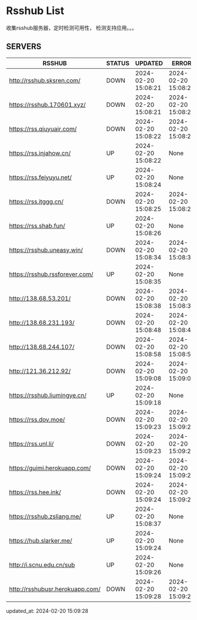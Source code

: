# Rsshub List

收集rsshub服务器，定时检测可用性， 检测支持应用。。。


## SERVERS

|  RSSHUB   | STATUS  | UPDATED  | ERROR  | TWITTER |  
|  ----  | ----  | ----  | ----  | ---- |  
| http://rsshub.sksren.com/ | DOWN | 2024-02-20 15:08:21 | 2024-02-20 15:08:21 |  
| https://rsshub.170601.xyz/ | DOWN | 2024-02-20 15:08:21 | 2024-02-20 15:08:21 |  
| https://rss.qiuyuair.com/ | DOWN | 2024-02-20 15:08:22 | 2024-02-20 15:08:22 |  
| https://rss.injahow.cn/ | UP | 2024-02-20 15:08:22 | None ||  
| https://rss.feiyuyu.net/ | UP | 2024-02-20 15:08:24 | None ||  
| https://rss.itggg.cn/ | DOWN | 2024-02-20 15:08:25 | 2024-02-20 15:08:25 |  
| https://rss.shab.fun/ | UP | 2024-02-20 15:08:26 | None ||  
| https://rsshub.uneasy.win/ | DOWN | 2024-02-20 15:08:34 | 2024-02-20 15:08:34 |  
| https://rsshub.rssforever.com/ | UP | 2024-02-20 15:08:35 | None ||  
| http://138.68.53.201/ | DOWN | 2024-02-20 15:08:38 | 2024-02-20 15:08:38 |  
| http://138.68.231.193/ | DOWN | 2024-02-20 15:08:48 | 2024-02-20 15:08:48 |  
| http://138.68.244.107/ | DOWN | 2024-02-20 15:08:58 | 2024-02-20 15:08:58 |  
| http://121.36.212.92/ | DOWN | 2024-02-20 15:09:08 | 2024-02-20 15:09:08 |  
| https://rsshub.liumingye.cn/ | UP | 2024-02-20 15:09:18 | None ||  
| https://rss.dov.moe/ | DOWN | 2024-02-20 15:09:23 | 2024-02-20 15:09:23 |  
| https://rss.unl.li/ | DOWN | 2024-02-20 15:09:23 | 2024-02-20 15:09:23 |  
| https://guimi.herokuapp.com/ | DOWN | 2024-02-20 15:09:24 | 2024-02-20 15:09:24 |  
| https://rss.hee.ink/ | DOWN | 2024-02-20 15:09:24 | 2024-02-20 15:09:24 |  
| https://rsshub.zsliang.me/ | UP | 2024-02-20 15:08:37 | None |OK|  
| https://hub.slarker.me/ | UP | 2024-02-20 15:09:24 | None ||  
| http://i.scnu.edu.cn/sub | UP | 2024-02-20 15:09:26 | None ||  
| http://rsshubusr.herokuapp.com/ | DOWN | 2024-02-20 15:09:28 | 2024-02-20 15:09:28 |  
  

updated_at: 2024-02-20 15:09:28  
